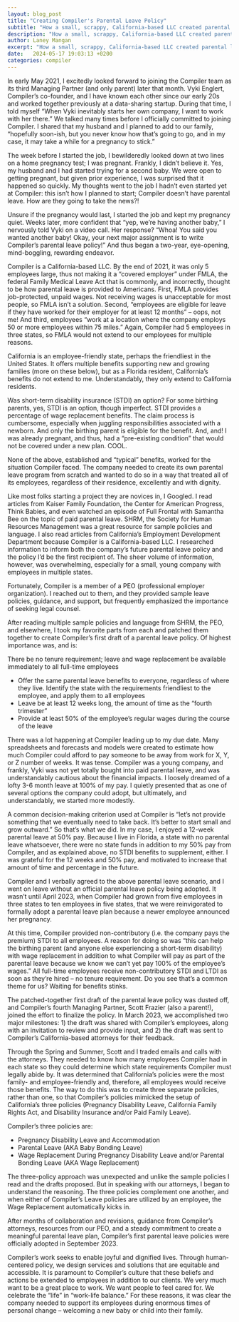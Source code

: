 ```yaml
---
layout: blog_post
title: "Creating Compiler's Parental Leave Policy"
subtitle: "How a small, scrappy, California-based LLC created parental leave and wage replacement policies for its remote, multi-state team."
description: "How a small, scrappy, California-based LLC created parental leave and wage replacement policies for its remote, multi-state team."
author: Laney Mangan
excerpt: "How a small, scrappy, California-based LLC created parental leave and wage replacement policies for its remote, multi-state team."
date:   2024-05-17 19:03:13 +0200
categories: compiler
---
```



In early May 2021, I excitedly looked forward to joining the Compiler team as its third Managing Partner (and only parent) later that month. Vyki Englert, Compiler’s co-founder, and I have known each other since our early 20s and worked together previously at a data-sharing startup. During that time, I told myself “When Vyki inevitably starts her own company, I want to work with her there.” We talked many times before I officially committed to joining Compiler. I shared that my husband and I planned to add to our family, “hopefully soon-ish, but you never know how that’s going to go, and in my case, it may take a while for a pregnancy to stick.”

The week before I started the job, I bewilderedly looked down at two lines on a home pregnancy test; I was pregnant. Frankly, I didn’t believe it. Yes, my husband and I had started trying for a second baby. We were open to getting pregnant, but given prior experience, I was surprised that it happened so quickly. My thoughts went to the job I hadn’t even started yet at Compiler: this isn’t how I planned to start; Compiler doesn’t have parental leave. How are they going to take the news?!

Unsure if the pregnancy would last, I started the job and kept my pregnancy quiet. Weeks later, more confident that “yep, we’re having another baby,” I nervously told Vyki on a video call. Her response? “Whoa! You said you wanted another baby! Okay, your next major assignment is to write Compiler’s parental leave policy!” And thus began a two-year, eye-opening, mind-boggling, rewarding endeavor.

Compiler is a California-based LLC. By the end of 2021, it was only 5 employees large, thus not making it a “covered employer” under FMLA, the federal Family Medical Leave Act that is commonly, and incorrectly, thought to be how parental leave is provided to Americans. First, FMLA provides job-protected, unpaid wages. Not receiving wages is unacceptable for most people, so FMLA isn’t a solution. Second, “employees are eligible for leave if they have worked for their employer for at least 12 months” – oops, not me! And third, employees “work at a location where the company employs 50 or more employees within 75 miles.” Again, Compiler had 5 employees in three states, so FMLA would not extend to our employees for multiple reasons.

California is an employee-friendly state, perhaps the friendliest in the United States. It offers multiple benefits supporting new and growing families (more on these below), but as a Florida resident, California’s benefits do not extend to me. Understandably, they only extend to California residents.

Was short-term disability insurance (STDI) an option? For some birthing parents, yes, STDI is an option, though imperfect. STDI provides a percentage of wage replacement benefits. The claim process is cumbersome, especially when juggling responsibilities associated with a newborn. And only the birthing parent is eligible for the benefit. And, and! I was already pregnant, and thus, had a “pre-existing condition” that would not be covered under a new plan. COOL.

None of the above, established and “typical” benefits, worked for the situation Compiler faced. The company needed to create its own parental leave program from scratch and wanted to do so in a way that treated all of its employees, regardless of their residence, excellently and with dignity. 

Like most folks starting a project they are novices in, I Googled. I read articles from Kaiser Family Foundation, the Center for American Progress, Think Babies, and even watched an episode of Full Frontal with Samantha Bee on the topic of paid parental leave. SHRM, the Society for Human Resources Management was a great resource for sample policies and language. I also read articles from California’s Employment Development Department because Compiler is a California-based LLC. I researched information to inform both the company’s future parental leave policy and the policy I’d be the first recipient of. The sheer volume of information, however, was overwhelming, especially for a small, young company with employees in multiple states.

Fortunately, Compiler is a member of a PEO (professional employer organization). I reached out to them, and they provided sample leave policies, guidance, and support, but frequently emphasized the importance of seeking legal counsel. 

After reading multiple sample policies and language from SHRM, the PEO, and elsewhere, I took my favorite parts from each and patched them together to create Compiler’s first draft of a parental leave policy. Of highest importance was, and is:

There be no tenure requirement; leave and wage replacement be available immediately to all full-time employees
- Offer the same parental leave benefits to everyone, regardless of where they live. Identify the state with the requirements friendliest to the employee, and apply them to all employees
- Leave be at least 12 weeks long, the amount of time as the “fourth trimester”
- Provide at least 50% of the employee’s regular wages during the course of the leave

There was a lot happening at Compiler leading up to my due date. Many spreadsheets and forecasts and models were created to estimate how much Compiler could afford to pay someone to be away from work for X, Y, or Z number of weeks. It was tense. Compiler was a young company, and frankly, Vyki was not yet totally bought into paid parental leave, and was understandably cautious about the financial impacts. I loosely dreamed of a lofty 3-6 month leave at 100% of my pay. I quietly presented that as one of several options the company could adopt, but ultimately, and understandably, we started more modestly.

A common decision-making criterion used at Compiler is “let’s not provide something that we eventually need to take back. It’s better to start small and grow outward.” So that’s what we did. In my case, I enjoyed a 12-week parental leave at 50% pay. Because I live in Florida, a state with no parental leave whatsoever, there were no state funds in addition to my 50% pay from Compiler, and as explained above, no STDI benefits to supplement, either. I was grateful for the 12 weeks and 50% pay, and motivated to increase that amount of time and percentage in the future.

Compiler and I verbally agreed to the above parental leave scenario, and I went on leave without an official parental leave policy being adopted. It wasn’t until April 2023, when Compiler had grown from five employees in three states to ten employees in five states, that we were reinvigorated to formally adopt a parental leave plan because a newer employee announced her pregnancy.

At this time, Compiler provided non-contributory (i.e. the company pays the premium) STDI to all employees. A reason for doing so was “this can help the birthing parent (and anyone else experiencing a short-term disability) with wage replacement in addition to what Compiler will pay as part of the parental leave because we know we can’t yet pay 100% of the employee’s wages.” All full-time employees receive non-contributory STDI and LTDI as soon as they’re hired – no tenure requirement. Do you see that’s a common theme for us? Waiting for benefits stinks.

The patched-together first draft of the parental leave policy was dusted off, and Compiler’s fourth Managing Partner, Scott Frazier (also a parent!), joined the effort to finalize the policy. In March 2023, we accomplished two major milestones: 1) the draft was shared with Compiler’s employees, along with an invitation to review and provide input, and 2) the draft was sent to Compiler’s California-based attorneys for their feedback.

Through the Spring and Summer, Scott and I traded emails and calls with the attorneys. They needed to know how many employees Compiler had in each state so they could determine which state requirements Compiler must legally abide by. It was determined that California’s policies were the most family- and employee-friendly and, therefore, all employees would receive those benefits. The way to do this was to create three separate policies, rather than one, so that Compiler’s policies mimicked the setup of California’s three policies (Pregnancy Disability Leave, California Family Rights Act, and Disability Insurance and/or Paid Family Leave).

Compiler’s three policies are:
- Pregnancy Disability Leave and Accommodation
- Parental Leave (AKA Baby Bonding Leave)
- Wage Replacement During Pregnancy Disability Leave and/or Parental Bonding Leave (AKA Wage Replacement)

The three-policy approach was unexpected and unlike the sample policies I read and the drafts proposed. But in speaking with our attorneys, I began to understand the reasoning. The three policies complement one another, and when either of Compiler’s Leave policies are utilized by an employee, the Wage Replacement automatically kicks in.

After months of collaboration and revisions, guidance from Compiler’s attorneys, resources from our PEO, and a steady commitment to create a meaningful parental leave plan, Compiler’s first parental leave policies were officially adopted in September 2023. 

Compiler’s work seeks to enable joyful and dignified lives. Through human-centered policy, we design services and solutions that are equitable and accessible. It is paramount to Compiler’s culture that these beliefs and actions be extended to employees in addition to our clients. We very much want to be a great place to work. We want people to feel cared for. We celebrate the “life” in “work-life balance.” For these reasons, it was clear the company needed to support its employees during enormous times of personal change – welcoming a new baby or child into their family.
